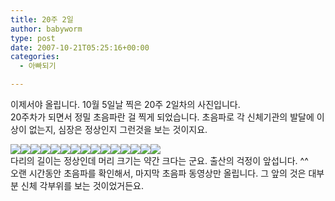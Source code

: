 ```yaml
---
title: 20주 2일
author: babyworm
type: post
date: 2007-10-21T05:25:16+00:00
categories:
  - 아빠되기

---
```

이제서야 올립니다. 10월 5일날 찍은 20주 2일차의 사진입니다.<br>
20주차가 되면서 정밀 초음파란 걸 찍게 되었습니다. 초음파로 각 신체기관의 발달에 이상이 없는지, 심장은 정상인지 그런것을 보는 것이지요. 

<img decoding="async" src="https://i0.wp.com/babyworm.net/wordpress/wp-content/uploads/1/dk9.jpg?w=400" class="aligncenter" data-recalc-dims="1" /><img decoding="async" src="https://i0.wp.com/babyworm.net/wordpress/wp-content/uploads/1/ck5.jpg?w=400" class="aligncenter" data-recalc-dims="1" /><img decoding="async" src="https://i0.wp.com/babyworm.net/wordpress/wp-content/uploads/1/dk11.jpg?w=400" class="aligncenter" data-recalc-dims="1" /><img decoding="async" src="https://i0.wp.com/babyworm.net/wordpress/wp-content/uploads/1/dk12.jpg?w=400" class="aligncenter" data-recalc-dims="1" /><img decoding="async" src="https://i0.wp.com/babyworm.net/wordpress/wp-content/uploads/1/dk13.jpg?w=400" class="aligncenter" data-recalc-dims="1" /><img decoding="async" src="https://i0.wp.com/babyworm.net/wordpress/wp-content/uploads/1/dk14.jpg?w=400" class="aligncenter" data-recalc-dims="1" /><img decoding="async" src="https://i0.wp.com/babyworm.net/wordpress/wp-content/uploads/1/ck6.jpg?w=400" class="aligncenter" data-recalc-dims="1" /><img decoding="async" src="https://i0.wp.com/babyworm.net/wordpress/wp-content/uploads/1/ck7.jpg?w=400" class="aligncenter" data-recalc-dims="1" /><img decoding="async" src="https://i0.wp.com/babyworm.net/wordpress/wp-content/uploads/1/ck8.jpg?w=400" class="aligncenter" data-recalc-dims="1" /><img decoding="async" src="https://i0.wp.com/babyworm.net/wordpress/wp-content/uploads/1/ck9.jpg?w=400" class="aligncenter" data-recalc-dims="1" /><img decoding="async" src="https://i0.wp.com/babyworm.net/wordpress/wp-content/uploads/1/ck10.jpg?w=400" class="aligncenter" data-recalc-dims="1" /><img decoding="async" src="https://i0.wp.com/babyworm.net/wordpress/wp-content/uploads/1/dk15.jpg?w=400" class="aligncenter" data-recalc-dims="1" /><img decoding="async" src="https://i0.wp.com/babyworm.net/wordpress/wp-content/uploads/1/ck11.jpg?w=400" class="aligncenter" data-recalc-dims="1" /><img decoding="async" src="https://i0.wp.com/babyworm.net/wordpress/wp-content/uploads/1/dk16.jpg?w=400" class="aligncenter" data-recalc-dims="1" /><img decoding="async" src="https://i0.wp.com/babyworm.net/wordpress/wp-content/uploads/1/ck4.jpg?w=400" class="aligncenter" data-recalc-dims="1" /><br>
다리의 길이는 정상인데 머리 크기는 약간 크다는 군요. 출산의 걱정이 앞섭니다. ^^<br>
오랜 시간동안 초음파를 확인해서, 마지막 초음파 동영상만 올립니다. 그 앞의 것은 대부분 신체 각부위를 보는 것이었거든요. 

<DIV align=center></DIV>
